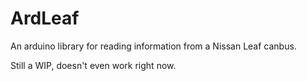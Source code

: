 # ArdLeaf
An arduino library for reading information from a Nissan Leaf canbus.

Still a WIP, doesn't even work right now.